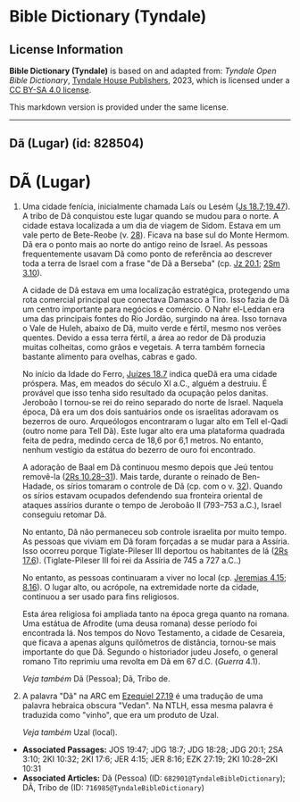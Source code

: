 # Bible Dictionary (Tyndale)

## License Information

**Bible Dictionary (Tyndale)** is based on and adapted from: _Tyndale Open Bible Dictionary_, [Tyndale House Publishers](https://tyndaleopenresources.com/), 2023, which is licensed under a [CC BY-SA 4.0 license](https://creativecommons.org/licenses/by-sa/4.0/legalcode.en).

This markdown version is provided under the same license.



--------------------------------

## Dã (Lugar) (id: 828504)

DÃ (Lugar)
==========

1. Uma cidade fenícia, inicialmente chamada Laís ou Lesém ([Js 18\.7](https://ref.ly/Judg18:7);[19\.47](https://ref.ly/Josh19:47)). A tribo de Dã conquistou este lugar quando se mudou para o norte. A cidade estava localizada a um dia de viagem de Sidom. Estava em um vale perto de Bete\-Reobe (v. [28](https://ref.ly/Judg18:28)). Ficava na base sul do Monte Hermom. Dã era o ponto mais ao norte do antigo reino de Israel. As pessoas frequentemente usavam Dã como ponto de referência ao descrever toda a terra de Israel com a frase "de Dã a Berseba" (cp. [Jz 20\.1](https://ref.ly/Judg20:1); [2Sm 3\.10](https://ref.ly/2Sam3:10)).

    A cidade de Dã estava em uma localização estratégica, protegendo uma rota comercial principal que conectava Damasco a Tiro. Isso fazia de Dã um centro importante para negócios e comércio. O Nahr el\-Leddan era uma das principais fontes do Rio Jordão, surgindo na área. Isso tornava o Vale de Huleh, abaixo de Dã, muito verde e fértil, mesmo nos verões quentes. Devido a essa terra fértil, a área ao redor de Dã produzia muitas colheitas, como grãos e vegetais. A terra também fornecia bastante alimento para ovelhas, cabras e gado.

    No início da Idade do Ferro, [Juízes 18\.7](https://ref.ly/Judg18:7) indica queDã era uma cidade próspera. Mas, em meados do século XI a.C., alguém a destruiu. É provável que isso tenha sido resultado da ocupação pelos danitas. Jeroboão I tornou\-se rei do reino separado do norte de Israel. Naquela época, Dã era um dos dois santuários onde os israelitas adoravam os bezerros de ouro. Arqueólogos encontraram o lugar alto em Tell el\-Qadi (outro nome para Tell Dã). Este lugar alto era uma plataforma quadrada feita de pedra, medindo cerca de 18,6 por 6,1 metros. No entanto, nenhum vestígio da estátua do bezerro de ouro foi encontrado.

    A adoração de Baal em Dã continuou mesmo depois que Jeú tentou removê\-la ([2Rs 10\.28–31](https://ref.ly/2Kgs10:28-2Kgs10:31)). Mais tarde, durante o reinado de Ben\-Hadade, os sírios tomaram o controle de Dã (cp. com o v. [32](https://ref.ly/2Kgs10:32)). Quando os sírios estavam ocupados defendendo sua fronteira oriental de ataques assírios durante o tempo de Jeroboão II (793–753 a.C.), Israel conseguiu retomar Dã.

    No entanto, Dã não permaneceu sob controle israelita por muito tempo. As pessoas que viviam em Dã foram forçadas a se mudar para a Assíria. Isso ocorreu porque Tiglate\-Pileser III deportou os habitantes de lá ([2Rs 17\.6](https://ref.ly/2Kgs17:6)). (Tiglate\-Pileser III foi rei da Assíria de 745 a 727 a.C..)

    No entanto, as pessoas continuaram a viver no local (cp. [Jeremias 4\.15](https://ref.ly/Jer4:15); [8\.16](https://ref.ly/Jer8:16)). O lugar alto, ou acrópole, na extremidade norte da cidade, continuou a ser usado para fins religiosos.

    Esta área religiosa foi ampliada tanto na época grega quanto na romana. Uma estátua de Afrodite (uma deusa romana) desse período foi encontrada lá. Nos tempos do Novo Testamento, a cidade de Cesareia, que ficava a apenas alguns quilômetros de distância, tornou\-se mais importante do que Dã. Segundo o historiador judeu Josefo, o general romano Tito reprimiu uma revolta em Dã em 67 d.C. (*Guerra* 4\.1\).

    *Veja também* Dã (Pessoa); Dã, Tribo de.

2. A palavra "Dã" na ARC em [Ezequiel 27\.19](https://ref.ly/Ezek27:19) é uma tradução de uma palavra hebraica obscura "Vedan". Na NTLH, essa mesma palavra é traduzida como "vinho", que era um produto de Uzal.

    *Veja também* Uzal (local).

* **Associated Passages:** JOS 19:47; JDG 18:7; JDG 18:28; JDG 20:1; 2SA 3:10; 2KI 10:32; 2KI 17:6; JER 4:15; JER 8:16; EZK 27:19; 2KI 10:28–2KI 10:31
* **Associated Articles:** Dã (Pessoa) (ID: `682901@TyndaleBibleDictionary`); DÃ, Tribo de (ID: `716985@TyndaleBibleDictionary`)

